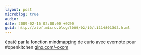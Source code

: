 ```yaml
---
layout: post
microblog: true
audio: 
date: 2009-02-16 02:00:00 +0200
guid: http://xtof.micro.blog/2009/02/16/t1214801502.html
---
```

épaté par la fonction mindmapping de curio avec evernote pour #openkitchen [ginx.com/-oxom](http://ginx.com/-oxom)
